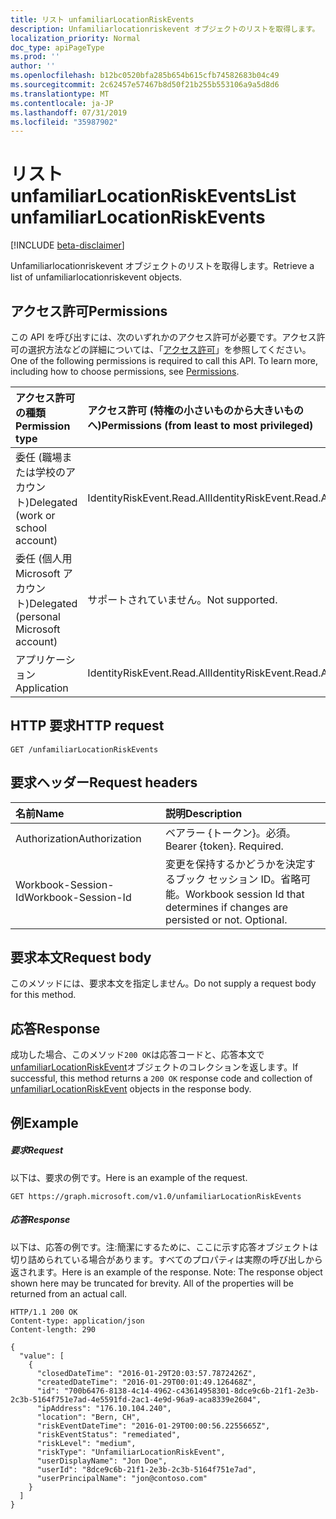 ```yaml
---
title: リスト unfamiliarLocationRiskEvents
description: Unfamiliarlocationriskevent オブジェクトのリストを取得します。
localization_priority: Normal
doc_type: apiPageType
ms.prod: ''
author: ''
ms.openlocfilehash: b12bc0520bfa285b654b615cfb74582683b04c49
ms.sourcegitcommit: 2c62457e57467b8d50f21b255b553106a9a5d8d6
ms.translationtype: MT
ms.contentlocale: ja-JP
ms.lasthandoff: 07/31/2019
ms.locfileid: "35987902"
---
```

# <a name="list-unfamiliarlocationriskevents"></a><span data-ttu-id="0ec8c-103">リスト unfamiliarLocationRiskEvents</span><span class="sxs-lookup"><span data-stu-id="0ec8c-103">List unfamiliarLocationRiskEvents</span></span>

[!INCLUDE [beta-disclaimer](../../includes/beta-disclaimer.md)]

<span data-ttu-id="0ec8c-104">Unfamiliarlocationriskevent オブジェクトのリストを取得します。</span><span class="sxs-lookup"><span data-stu-id="0ec8c-104">Retrieve a list of unfamiliarlocationriskevent objects.</span></span>
## <a name="permissions"></a><span data-ttu-id="0ec8c-105">アクセス許可</span><span class="sxs-lookup"><span data-stu-id="0ec8c-105">Permissions</span></span>
<span data-ttu-id="0ec8c-p101">この API を呼び出すには、次のいずれかのアクセス許可が必要です。アクセス許可の選択方法などの詳細については、「[アクセス許可](/graph/permissions-reference)」を参照してください。</span><span class="sxs-lookup"><span data-stu-id="0ec8c-p101">One of the following permissions is required to call this API. To learn more, including how to choose permissions, see [Permissions](/graph/permissions-reference).</span></span>

|<span data-ttu-id="0ec8c-108">アクセス許可の種類</span><span class="sxs-lookup"><span data-stu-id="0ec8c-108">Permission type</span></span>      | <span data-ttu-id="0ec8c-109">アクセス許可 (特権の小さいものから大きいものへ)</span><span class="sxs-lookup"><span data-stu-id="0ec8c-109">Permissions (from least to most privileged)</span></span>              |
|:--------------------|:---------------------------------------------------------|
|<span data-ttu-id="0ec8c-110">委任 (職場または学校のアカウント)</span><span class="sxs-lookup"><span data-stu-id="0ec8c-110">Delegated (work or school account)</span></span> | <span data-ttu-id="0ec8c-111">IdentityRiskEvent.Read.All</span><span class="sxs-lookup"><span data-stu-id="0ec8c-111">IdentityRiskEvent.Read.All</span></span>    |
|<span data-ttu-id="0ec8c-112">委任 (個人用 Microsoft アカウント)</span><span class="sxs-lookup"><span data-stu-id="0ec8c-112">Delegated (personal Microsoft account)</span></span> | <span data-ttu-id="0ec8c-113">サポートされていません。</span><span class="sxs-lookup"><span data-stu-id="0ec8c-113">Not supported.</span></span>    |
|<span data-ttu-id="0ec8c-114">アプリケーション</span><span class="sxs-lookup"><span data-stu-id="0ec8c-114">Application</span></span> | <span data-ttu-id="0ec8c-115">IdentityRiskEvent.Read.All</span><span class="sxs-lookup"><span data-stu-id="0ec8c-115">IdentityRiskEvent.Read.All</span></span> |

## <a name="http-request"></a><span data-ttu-id="0ec8c-116">HTTP 要求</span><span class="sxs-lookup"><span data-stu-id="0ec8c-116">HTTP request</span></span>
<!-- { "blockType": "ignored" } -->
```http
GET /unfamiliarLocationRiskEvents
```
## <a name="request-headers"></a><span data-ttu-id="0ec8c-117">要求ヘッダー</span><span class="sxs-lookup"><span data-stu-id="0ec8c-117">Request headers</span></span>
| <span data-ttu-id="0ec8c-118">名前</span><span class="sxs-lookup"><span data-stu-id="0ec8c-118">Name</span></span>      |<span data-ttu-id="0ec8c-119">説明</span><span class="sxs-lookup"><span data-stu-id="0ec8c-119">Description</span></span>|
|:----------|:----------|
| <span data-ttu-id="0ec8c-120">Authorization</span><span class="sxs-lookup"><span data-stu-id="0ec8c-120">Authorization</span></span>  | <span data-ttu-id="0ec8c-p102">ベアラー {トークン}。必須。</span><span class="sxs-lookup"><span data-stu-id="0ec8c-p102">Bearer {token}. Required.</span></span> |
| <span data-ttu-id="0ec8c-123">Workbook-Session-Id</span><span class="sxs-lookup"><span data-stu-id="0ec8c-123">Workbook-Session-Id</span></span>  | <span data-ttu-id="0ec8c-p103">変更を保持するかどうかを決定するブック セッション ID。省略可能。</span><span class="sxs-lookup"><span data-stu-id="0ec8c-p103">Workbook session Id that determines if changes are persisted or not. Optional.</span></span>|

## <a name="request-body"></a><span data-ttu-id="0ec8c-126">要求本文</span><span class="sxs-lookup"><span data-stu-id="0ec8c-126">Request body</span></span>
<span data-ttu-id="0ec8c-127">このメソッドには、要求本文を指定しません。</span><span class="sxs-lookup"><span data-stu-id="0ec8c-127">Do not supply a request body for this method.</span></span>

## <a name="response"></a><span data-ttu-id="0ec8c-128">応答</span><span class="sxs-lookup"><span data-stu-id="0ec8c-128">Response</span></span>

<span data-ttu-id="0ec8c-129">成功した場合、このメソッド`200 OK`は応答コードと、応答本文で[unfamiliarLocationRiskEvent](../resources/unfamiliarlocationriskevent.md)オブジェクトのコレクションを返します。</span><span class="sxs-lookup"><span data-stu-id="0ec8c-129">If successful, this method returns a `200 OK` response code and collection of [unfamiliarLocationRiskEvent](../resources/unfamiliarlocationriskevent.md) objects in the response body.</span></span>
## <a name="example"></a><span data-ttu-id="0ec8c-130">例</span><span class="sxs-lookup"><span data-stu-id="0ec8c-130">Example</span></span>
##### <a name="request"></a><span data-ttu-id="0ec8c-131">要求</span><span class="sxs-lookup"><span data-stu-id="0ec8c-131">Request</span></span>
<span data-ttu-id="0ec8c-132">以下は、要求の例です。</span><span class="sxs-lookup"><span data-stu-id="0ec8c-132">Here is an example of the request.</span></span>
<!-- {
  "blockType": "request",
  "name": "get_unfamiliarlocationriskevents"
}-->
```http
GET https://graph.microsoft.com/v1.0/unfamiliarLocationRiskEvents
```
##### <a name="response"></a><span data-ttu-id="0ec8c-133">応答</span><span class="sxs-lookup"><span data-stu-id="0ec8c-133">Response</span></span>
<span data-ttu-id="0ec8c-p104">以下は、応答の例です。注:簡潔にするために、ここに示す応答オブジェクトは切り詰められている場合があります。すべてのプロパティは実際の呼び出しから返されます。</span><span class="sxs-lookup"><span data-stu-id="0ec8c-p104">Here is an example of the response. Note: The response object shown here may be truncated for brevity. All of the properties will be returned from an actual call.</span></span>
<!-- {
  "blockType": "response",
  "truncated": true,
  "@odata.type": "microsoft.graph.unfamiliarLocationRiskEvent",
  "isCollection": true
} -->
```http
HTTP/1.1 200 OK
Content-type: application/json
Content-length: 290

{
  "value": [
    {
      "closedDateTime": "2016-01-29T20:03:57.7872426Z",
      "createdDateTime": "2016-01-29T00:01:49.126468Z",
      "id": "700b6476-8138-4c14-4962-c43614958301-8dce9c6b-21f1-2e3b-2c3b-5164f751e7ad-4e5591fd-2ac1-4e9d-96a9-aca8339e2604",
      "ipAddress": "176.10.104.240",
      "location": "Bern, CH",
      "riskEventDateTime": "2016-01-29T00:00:56.2255665Z",
      "riskEventStatus": "remediated",
      "riskLevel": "medium",
      "riskType": "UnfamiliarLocationRiskEvent",
      "userDisplayName": "Jon Doe",
      "userId": "8dce9c6b-21f1-2e3b-2c3b-5164f751e7ad",
      "userPrincipalName": "jon@contoso.com"
    }
  ]
}

```

<!-- uuid: 8fcb5dbc-d5aa-4681-8e31-b001d5168d79
2015-10-25 14:57:30 UTC -->
<!--
{
  "type": "#page.annotation",
  "description": "List unfamiliarLocationRiskEvents",
  "keywords": "",
  "section": "documentation",
  "tocPath": "",
  "suppressions": []
}
-->
